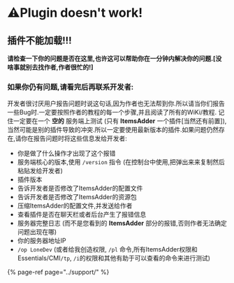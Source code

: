 # ⚠️Plugin doesn't work!

## **插件不能加载!!!**

**请检查一下你的问题是否在这里,也许这可以帮助你在一分钟内解决你的问题.\[没啥事就别去找作者,作者很忙的!\]**

### **如果你仍有问题,请看完后再联系开发者:** <a id="if-you-still-have-problems-please-read-this-and-then-contact-me"></a>

开发者很讨厌用户报告问题时说这句话,因为作者也无法帮到你.所以请当你们报告一些Bug时.一定要按照作者的教程的每一个步骤,并且阅读了所有的WiKi/教程. 记住一定要在一个 **空的** 服务端上测试 \(只有 **ItemsAdder** 一个插件\[当然还有前置\]\),当然可能是别的插件导致的冲突.所以一定要使用最新版本的插件.如果问题仍然存在,请你在报告问题时将这些信息发给开发者:

* 你是做了什么操作才出现了这个报错
* 服务端核心的版本,使用 `/version` 指令 \(在控制台中使用,把弹出来来复制然后粘贴发给开发者\)
* 插件版本
* 告诉开发者是否修改了ItemsAdder的配置文件
* 告诉开发者是否修改了ItemsAdder的资源包
* 压缩ItemsAdder的配置文件,并发送给作者
* 查看插件是否在聊天栏或者后台产生了报错信息
* 服务器完整日志 \(而不是您看到的 **ItemsAdder** 部分的报错,否则作者无法确定问题出现在哪\)
* 你的服务器地址IP
* `/op LoneDev` \(或者给我创造权限, `/pl` 命令,所有ItemsAdder权限和Essentials/CMI`/tp`, `/i`的权限和其他有助于可以查看的命令来进行测试\)

{% page-ref page="../support/" %}

